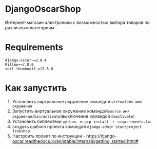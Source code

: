 # DjangoOscarShop

Интернет-магазин электроники с возможностью выбора товаров по различным категориям

# Requirements
```
django-oscar~=2.0.4
Pillow~=7.0.0
sorl-thumbnail~=12.5.0
```

# Как запустить
1. Установить виртуальное окружение командой `virtualenv имя окружения`
2. Запустить виртуальное окружение командой`source имя окружения/bin/activate`(выключение командой `deactivate`)
3. Установить библеотеки `python -m pip install -r requirements.txt`
4. создать шаблон проекта командой `django-admin startproject frobshop`
5. Настроить проект по инструкции - https://django-oscar.readthedocs.io/en/stable/internals/getting_started.html#
